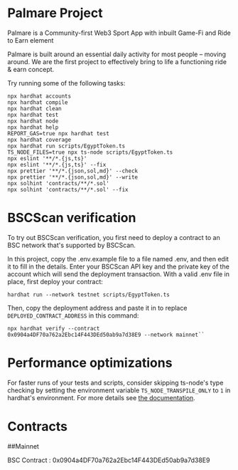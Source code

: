 # Palmare Project

Palmare is a Community-first Web3 Sport App with inbuilt Game-Fi and Ride to Earn element

Palmare is built around an essential daily activity for most people – moving around. We are the first project to effectively bring to life a functioning ride & earn concept.

Try running some of the following tasks:

```shell
npx hardhat accounts
npx hardhat compile
npx hardhat clean
npx hardhat test
npx hardhat node
npx hardhat help
REPORT_GAS=true npx hardhat test
npx hardhat coverage
npx hardhat run scripts/EgyptToken.ts
TS_NODE_FILES=true npx ts-node scripts/EgyptToken.ts
npx eslint '**/*.{js,ts}'
npx eslint '**/*.{js,ts}' --fix
npx prettier '**/*.{json,sol,md}' --check
npx prettier '**/*.{json,sol,md}' --write
npx solhint 'contracts/**/*.sol'
npx solhint 'contracts/**/*.sol' --fix
```

# BSCScan verification

To try out BSCScan verification, you first need to deploy a contract to an BSC network that's supported by BSCScan.

In this project, copy the .env.example file to a file named .env, and then edit it to fill in the details. Enter your BSCScan API key and the private key of the account which will send the deployment transaction. With a valid .env file in place, first deploy your contract:

```shell
hardhat run --network testnet scripts/EgyptToken.ts
```

Then, copy the deployment address and paste it in to replace `DEPLOYED_CONTRACT_ADDRESS` in this command:

```shell
npx hardhat verify --contract 0x0904a4DF70a762a2Ebc14F443DEd50ab9a7d38E9 --network mainnet``
```

# Performance optimizations

For faster runs of your tests and scripts, consider skipping ts-node's type checking by setting the environment variable `TS_NODE_TRANSPILE_ONLY` to `1` in hardhat's environment. For more details see [the documentation](https://hardhat.org/guides/typescript.html#performance-optimizations).

# Contracts
##Mainnet 

BSC Contract : 0x0904a4DF70a762a2Ebc14F443DEd50ab9a7d38E9
